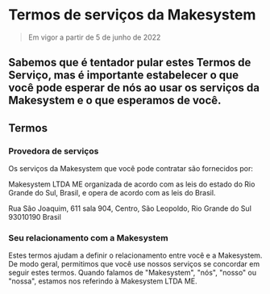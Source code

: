 # Termos de serviços da Makesystem

>Em vigor a partir de 5 de junho de 2022
 
## Sabemos que é tentador pular estes Termos de Serviço, mas é importante estabelecer o que você pode esperar de nós ao usar os serviços  da Makesystem e o que esperamos de você.

## Termos

### Provedora de serviços

Os  serviços da Makesystem que você pode contratar são fornecidos por:

Makesystem LTDA  ME
organizada de acordo com as leis do estado do Rio Grande do Sul, Brasil, e opera de  acordo com as leis do Brasil.

Rua São Joaquim, 611 sala 904, Centro,
São Leopoldo, Rio Grande do Sul 93010190
Brasil

### Seu relacionamento com a Makesystem

Estes termos ajudam a definir o relacionamento entre você e a Makesystem. De modo geral, permitimos que você use nossos  serviços se concordar em seguir estes termos. Quando falamos de "Makesystem", "nós", "nosso" ou "nossa", estamos nos referindo à Makesystem LTDA ME.
